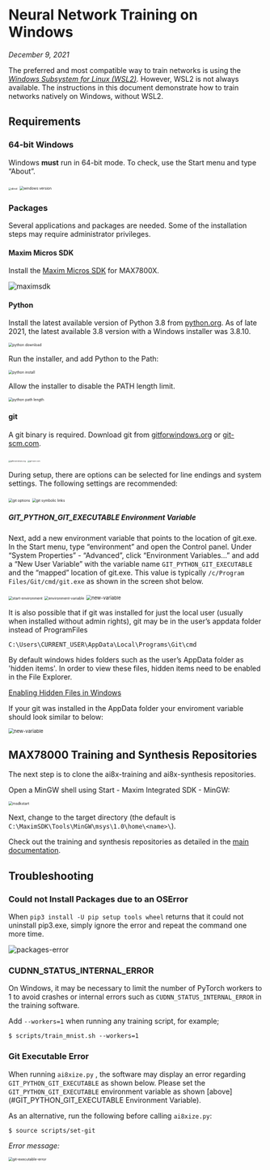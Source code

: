 # Neural Network Training on Windows

*December 9, 2021*

The preferred and most compatible way to train networks is using the *[Windows Subsystem for Linux (WSL2)](https://github.com/MaximIntegratedAI/ai8x-synthesis/blob/develop/docs/WSL2.md).* However, WSL2 is not always available. The instructions in this document demonstrate how to train networks natively on Windows, without WSL2.

## Requirements

### 64-bit Windows

Windows **must** run in 64-bit mode. To check, use the Start menu and type “About”.

<img src="about.png" alt="about" style="zoom:33%;" />

<img src="winver.png" alt="windows version" style="zoom:50%;" />

### Packages

Several applications and packages are needed. Some of the installation steps may require administrator privileges.

#### Maxim Micros SDK

Install the [Maxim Micros SDK](https://www.maximintegrated.com/en/design/software-description.html/swpart=SFW0010820A) for MAX7800X. 

![maximsdk](maximsdk.png)

#### Python

Install the latest available version of Python 3.8 from [python.org](https://python.org/downloads/windows/). As of late 2021, the latest available 3.8 version with a Windows installer was 3.8.10.

<img src="python-download.png" alt="python download" style="zoom: 50%;" />

Run the installer, and add Python to the Path:

<img src="pythoninstall.png" alt="python install" style="zoom:50%;" />

Allow the installer to disable the PATH length limit.

<img src="python-pathlength.png" alt="python path length" style="zoom:50%;" />

#### git

A git binary is required. Download git from [gitforwindows.org](https://gitforwindows.org/) or [git-scm.com](https://git-scm.com/download/win).

<img src="gitforwindows.png" alt="gitforwindows.org" style="zoom: 25%;" />
<img src="git-scm-com.png" alt="git-scm.com" style="zoom: 25%;" />

During setup, there are options can be selected for line endings and system settings. The following settings are recommended:

<img src="gitoptions.png" alt="git options" style="zoom:50%;" />

<img src="gitsymboliclinks.png" alt="git symbolic links" style="zoom:50%;" />



##### GIT_PYTHON_GIT_EXECUTABLE Environment Variable

Next, add a new environment variable that points to the location of git.exe. In the Start menu, type “environment” and open the Control panel. Under “System Properties” - “Advanced”, click “Environment Variables…” and add a “New User Variable” with the variable name `GIT_PYTHON_GIT_EXECUTABLE` and the “mapped” location of git.exe. This value is typically `/c/Program Files/Git/cmd/git.exe` as shown in the screen shot below.

<img src="start-environment.png" alt="start-environment" style="zoom:50%;" />

<img src="environment-variable.png" alt="environment-variable" style="zoom:50%;" />

<img src="new-variable.png" alt="new-variable" style="zoom:67%;" />

It is also possible that if git was installed for just the local user (usually when installed without admin rights), git may be in the user’s appdata folder instead of ProgramFiles

    C:\Users\CURRENT_USER\AppData\Local\Programs\Git\cmd


By default windows hides folders such as the user’s AppData folder as 'hidden items'. In order to view these files, hidden items need to be enabled in the File Explorer.

[Enabling Hidden Files in Windows](https://support.microsoft.com/en-us/windows/view-hidden-files-and-folders-in-windows-97fbc472-c603-9d90-91d0-1166d1d9f4b5)

If your git was installed in the AppData folder your enviroment variable should look similar to below:

<img src="appdata_var.PNG" alt="new-variable" style="zoom:67%;" />



## MAX78000 Training and Synthesis Repositories

The next step is to clone the ai8x-training and ai8x-synthesis repositories.

Open a MinGW shell using Start - Maxim Integrated SDK - MinGW:

<img src="msdkstart.png" alt="msdkstart" style="zoom: 50%;" />

Next, change to the target directory (the default is  `C:\MaximSDK\Tools\MinGW\msys\1.0\home\<name>\`).

Check out the training and synthesis repositories as detailed in the [main documentation](https://github.com/MaximIntegratedAI/ai8x-synthesis/blob/develop/README.md#upstream-code).



## Troubleshooting
### Could not Install Packages due to an OSError

When `pip3 install -U pip setup tools wheel` returns that it could not uninstall pip3.exe, simply ignore the error and repeat the command one more time.

![packages-error](packages-error.png)

### CUDNN_STATUS_INTERNAL_ERROR

On Windows, it may be necessary to limit the number of PyTorch workers to 1 to avoid crashes or internal errors such as `CUDNN_STATUS_INTERNAL_ERROR` in the training software.

Add `--workers=1` when running any training script, for example;

```shell
$ scripts/train_mnist.sh --workers=1
```

### Git Executable Error

When running `ai8xize.py` , the software may display an error regarding `GIT_PYTHON_GIT_EXECUTABLE` as shown below. Please set the `GIT_PYTHON_GIT_EXECUTABLE` environment variable as shown [above](#GIT_PYTHON_GIT_EXECUTABLE Environment Variable). 

As an alternative, run the following before calling `ai8xize.py`:

```shell
$ source scripts/set-git
```



*Error message:*

<img src="git-executable-error.png" alt="git-executable-error" style="zoom: 50%;" />
